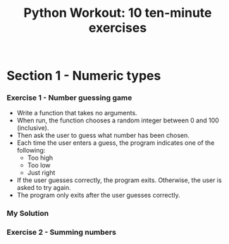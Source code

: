 # <div align="center">Python Workout: 10 ten-minute exercises</div>

<br/>

# Section 1 - Numeric types

### Exercise 1 - Number guessing game 


- Write a function that takes no arguments.
- When run, the function chooses a random integer between 0 and 100 (inclusive).
- Then ask the user to guess what number has been chosen.
- Each time the user enters a guess, the program indicates one of the following:
  * Too high
  * Too low
  * Just right
- If the user guesses correctly, the program exits. Otherwise, the user is asked to try again.
- The program only exits after the user guesses correctly.

### My Solution

### Exercise 2 - Summing numbers
